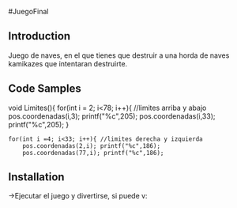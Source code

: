 #JuegoFinal

## Introduction

Juego de naves, en el que tienes que destruir a una horda de naves kamikazes que intentaran destruirte.

## Code Samples

void Limites(){
    for(int i = 2; i<78; i++){ //limites arriba y abajo
        pos.coordenadas(i,3); printf("%c",205);
        pos.coordenadas(i,33); printf("%c",205);
    }

    for(int i =4; i<33; i++){ //limites derecha y izquierda
        pos.coordenadas(2,i); printf("%c",186);
        pos.coordenadas(77,i); printf("%c",186);

## Installation

->Ejecutar el juego y divertirse, si puede v: